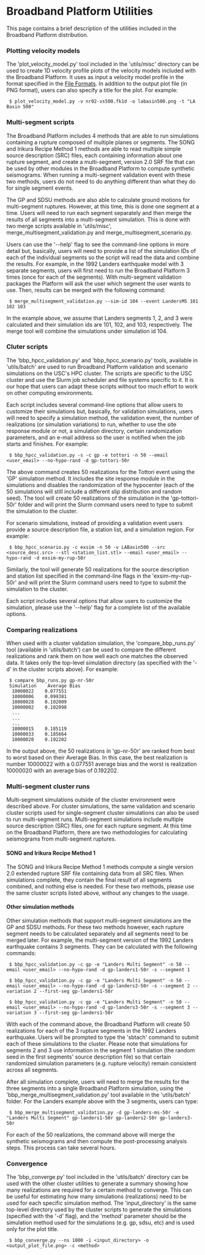 # Broadband Platform Utilities

This page contains a brief description of the utilities included in the Broadband Platform distribution.

### Plotting velocity models

The 'plot_velocity_model.py' tool included in the 'utils/misc' directory can be used to create 1D velocity profile plots of the velocity models included with the Broadband Platform. It uses as input a velocity model profile in the format specified in the [File Formats](./File-Format-Guide.md). In addition to the output plot file (in PNG format), users can also specify a title for the plot. For example:

```
 $ plot_velocity_model.py -v nr02-vs500.fk1d -o labasin500.png -t "LA Basin 500"
```

### Multi-segment scripts

The Broadband Platform includes 4 methods that are able to run simulations containing a rupture composed of multiple planes or segments. The SONG and Irikura Recipe Method 1 methods are able to read multiple simple source description (SRC) files, each containing information about one rupture segment, and create a multi-segment, version 2.0 SRF file that can be used by other modules in the Broadband Platform to compute synthetic seismograms. When running a multi-segment validation event with these two methods, users do not need to do anything different than what they do for single segment events.

The GP and SDSU methods are also able to calculate ground motions for multi-segment ruptures. However, at this time, this is done one segment at a time. Users will need to run each segment separately and then merge the results of all segments into a multi-segment simulation. This is done with two merge scripts available in 'utils/misc', merge_multisegment_validation.py and merge_multisegment_scenario.py.

Users can use the '--help' flag to see the command-line options in more detail but, basically, users will need to provide a list of the simulation IDs of each of the individual segments so the script will read the data and combine the results. For example, in the 1992 Landers earthquake model with 3 separate segments, users will first need to run the Broadband Platform 3 times (once for each of the segments). With multi-segment validation packages the Platform will ask the user which segment the user wants to use. Then, results can be merged with the following command:

```
 $ merge_multisegment_validation.py --sim-id 104 --event LandersMS 101 102 103
```

In the example above, we assume that Landers segments 1, 2, and 3 were calculated and their simulation ids are 101, 102, and 103, respectively. The merge tool will combine the simulations under simulation id 104.

### Cluter scripts

The 'bbp_hpcc_validation.py' and 'bbp_hpcc_scenario.py' tools, available in 'utils/batch' are used to run Broadband Platform validation and scenario simulations on the USC's HPC cluster. The scripts are specific to the USC cluster and use the Slurm job scheduler and file systems specific to it. It is our hope that users can adapt these scripts without too much effort to work on other computing environments.

Each script includes several command-line options that allow users to customize their simulations but, basically, for validation simulations, users will need to specify a simulation method, the validation event, the number of realizations (or simulation variations) to run, whether to use the site response module or not, a simulation directory, certain randomization parameters, and an e-mail address so the user is notified when the job starts and finishes. For example:

```
 $ bbp_hpcc_validation.py -s -c gp -e tottori -n 50 --email <user_email> --no-hypo-rand -d gp-tottori-50r
```

The above command creates 50 realizations for the Tottori event using the 'GP' simulation method. It includes the site response module in the simulations and disables the randomization of the hypocenter (each of the 50 simulations will still include a different slip distribution and random seed). The tool will create 50 realizations of the simulation in the 'gp-tottori-50r' folder and will print the Slurm command users need to type to submit the simulation to the cluster.

For scenario simulations, instead of providing a validation event users provide a source description file, a station list, and a simulation region. For example:

```
 $ bbp_hpcc_scenario.py -c exsim -n 50 -v LABasin500 --src <source_desc.src> --stl <station_list.stl> --email <user_email> --hypo-rand -d exsim-my-rup-50r
```

Similarly, the tool will generate 50 realizations for the source description and station list specified in the command-line flags in the 'exsim-my-rup-50r' and will print the Slurm command users need to type to submit the simulation to the cluster.

Each script includes several options that allow users to customize the simulation, please use the '--help' flag for a complete list of the available options.

### Comparing realizations

When used with a cluster validation simulation, the 'compare_bbp_runs.py' tool (available in 'utils/batch') can be used to compare the different realizations and rank them on how well each one matches the observed data. It takes only the top-level simulation directory (as specified with the '-d' in the cluster scripts above). For example:

```
 $ compare_bbp_runs.py gp-nr-50r
 Simulation    Average Bias
  10000022    0.077551
  10000006    0.099381
  10000028    0.102009
  10000002    0.102098
  ...
  ...
  ...
  10000015    0.185119
  10000033    0.185664
  10000020    0.192202
```

In the output above, the 50 realizations in 'gp-nr-50r' are ranked from best to worst based on their Average Bias. In this case, the best realization is number 10000022 with a 0.077551 average bias and the worst is realization 10000020 with an average bias of 0.192202.

### Multi-segment cluster runs

Multi-segment simulations outside of the cluster environment were described above. For cluster simulations, the same validation and scenario cluster scripts used for single-segment cluster simulations can also be used to run multi-segment runs. Multi-segment simulations include multiple source description (SRC) files, one for each rupture segment. At this time on the Broadband Platform, there are two methodologies for calculating seismograms from multi-segment ruptures.

#### SONG and Irikura Recipe Method 1

The SONG and Irikura Recipe Method 1 methods compute a single version 2.0 extended rupture SRF file containing data from all SRC files. When simulations complete, they contain the final result of all segments combined, and nothing else is needed. For these two methods, please use the same cluster scripts listed above, without any changes to the usage.

#### Other simulation methods

Other simulation methods that support multi-segment simulations are the GP and SDSU methods. For these two methods however, each rupture segment needs to be calculated separately and all segments need to be merged later. For example, the multi-segment version of the 1992 Landers earthquake contains 3 segments. They can be calculated with the following commands:

```
 $ bbp_hpcc_validation.py -c gp -e "Landers Multi Segment" -n 50 --email <user_email> --no-hypo-rand -d gp-landers1-50r -s --segment 1
```

```
 $ bbp_hpcc_validation.py -c gp -e "Landers Multi Segment" -n 50 --email <user_email> --no-hypo-rand -d gp-landers2-50r -s --segment 2 --variation 2 --first-seg gp-landers1-50r
```

```
 $ bbp_hpcc_validation.py -c gp -e "Landers Multi Segment" -n 50 --email <user_email> --no-hypo-rand -d gp-landers3-50r -s --segment 3 --variation 3 --first-seg gp-landers1-50r
```

With each of the command above, the Broadband Platform will create 50 realizations for each of the 3 rupture segments in the 1992 Landers earthquake. Users will be prompted to type the 'sbtach' command to submit each of these simulations to the cluster. Please note that simulations for segments 2 and 3 use information in the segment 1 simulation (the random seed in the first segments' source description file) so that certain randomized simulation parameters (e.g. rupture velocity) remain consistent across all segments.

After all simulation complete, users will need to merge the results for the three segments into a single Broadband Platform simulation, using the 'bbp_merge_multisegment_validation.py' tool available in the 'utils/batch' folder. For the Landers example above with the 3 segments, users can type:

```
 $ bbp_merge_multisegment_validation.py -d gp-landers-ms-50r -e "Landers Multi Segment" gp-landers1-50r gp-landers2-50r gp-landers3-50r
```

For each of the 50 realizations, the command above will merge the synthetic seismograms and then compute the post-processing analysis steps. This process can take several hours.

### Convergence

The 'bbp_converge.py' tool included in the 'utils/batch' directory can be used with the other cluster utilities to generate a summary showing how many realizations are required for a certain method to converge. This can be useful for estimating how many simulations (realizations) need to be used for each specific simulation method. The 'input_directory' is the same top-level directory used by the cluster scripts to generate the simulations (specified with the '-d' flag), and the 'method' parameter should be the simulation method used for the simulations (e.g. gp, sdsu, etc) and is used only for the plot title.

```
 $ bbp_converge.py --ns 1000 -i <input_directory> -o <output_plot_file.png> -c <method>
```
